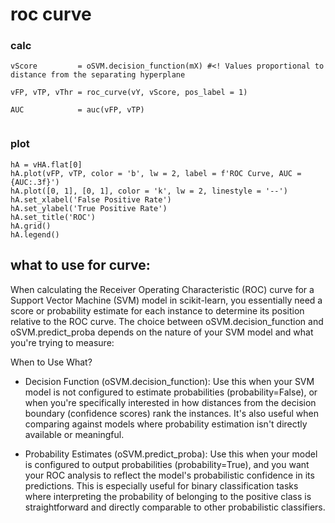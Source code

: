# roc curve

### calc

```
vScore         = oSVM.decision_function(mX) #<! Values proportional to distance from the separating hyperplane

vFP, vTP, vThr = roc_curve(vY, vScore, pos_label = 1)

AUC            = auc(vFP, vTP)


```

### plot 
```
hA = vHA.flat[0]
hA.plot(vFP, vTP, color = 'b', lw = 2, label = f'ROC Curve, AUC = {AUC:.3f}')
hA.plot([0, 1], [0, 1], color = 'k', lw = 2, linestyle = '--')
hA.set_xlabel('False Positive Rate')
hA.set_ylabel('True Positive Rate')
hA.set_title('ROC')
hA.grid()
hA.legend()
```

## what to use for curve:

When calculating the Receiver Operating Characteristic (ROC) curve for a Support Vector Machine (SVM) model in scikit-learn, you essentially need a score or probability estimate for each instance to determine its position relative to the ROC curve. The choice between oSVM.decision_function and oSVM.predict_proba depends on the nature of your SVM model and what you're trying to measure:


When to Use What?

* Decision Function (oSVM.decision_function): Use this when your SVM model is not configured to estimate probabilities (probability=False), or when you're specifically interested in how distances from the decision boundary (confidence scores) rank the instances. It's also useful when comparing against models where probability estimation isn't directly available or meaningful.

    
* Probability Estimates (oSVM.predict_proba): Use this when your model is configured to output probabilities (probability=True), and you want your ROC analysis to reflect the model's probabilistic confidence in its predictions. This is especially useful for binary classification tasks where interpreting the probability of belonging to the positive class is straightforward and directly comparable to other probabilistic classifiers.